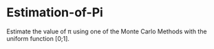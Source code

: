 # Estimation-of-Pi

Estimate the value of π using one of the Monte Carlo Methods with the uniform function [0;1].
